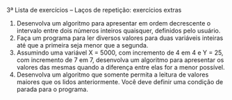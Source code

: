 3ª Lista de exercícios – Laços de repetição: exercícios extras
1. Desenvolva um algoritmo para apresentar em ordem decrescente o intervalo entre dois números
inteiros quaisquer, definidos pelo usuário.
2. Faça um programa para ler diversos valores para duas variáveis inteiras até que a primeira seja
menor que a segunda.
3. Assumindo uma variável X = 5000, com incremento de 4 em 4 e Y = 25, com incremento de 7 em
7, desenvolva um algoritmo para apresentar os valores das mesmas quando a diferença entre elas
for a menor possível.
4. Desenvolva um algoritmo que somente permita a leitura de valores maiores que os lidos
anteriormente. Você deve definir uma condição de parada para o programa.